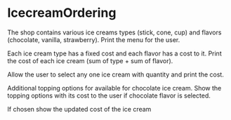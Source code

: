# IcecreamOrdering

The shop contains various ice creams types (stick, cone, cup) and flavors (chocolate, vanilla, strawberry). Print the menu for the user.

Each ice cream type has a fixed cost and each flavor has a cost to it. Print the cost of each ice cream (sum of type + sum of flavor).

Allow the user to select any one ice cream  with quantity and print the cost.

Additional topping options for available for chocolate ice cream. Show the topping options with its cost to the user if chocolate flavor is selected.

If chosen show the updated cost of the ice cream


